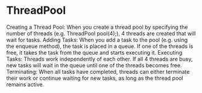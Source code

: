 # ThreadPool

Creating a Thread Pool: When you create a thread pool by specifying the number of threads (e.g. ThreadPool pool(4);), 4 threads are created that will wait for tasks.
Adding Tasks: When you add a task to the pool (e.g. using the enqueue method), the task is placed in a queue. If one of the threads is free, it takes the task from the queue and starts executing it.
Executing Tasks: Threads work independently of each other. If all 4 threads are busy, new tasks will wait in the queue until one of the threads becomes free.
Terminating: When all tasks have completed, threads can either terminate their work or continue waiting for new tasks, as long as the thread pool remains active.
